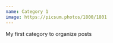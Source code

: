 ```yaml
---
name: Category 1
image: https://picsum.photos/1800/1801
---
```

My first category to organize posts
